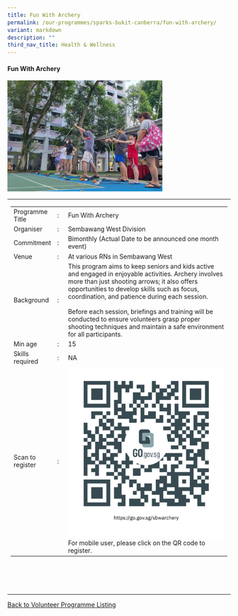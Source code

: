 ```yaml
---
title: Fun With Archery
permalink: /our-programmes/sparks-bukit-canberra/fun-with-archery/
variant: markdown
description: ""
third_nav_title: Health & Wellness
---
```

#### Fun With Archery

<img style="width:350px;height:250px;" src="/images/SPARKS@Bukit%20Canberra/fun%20with%20archery.jpg">
<table width="100%" border="0">
	<tbody><tr>
			 <td width="60%">
			<table width="100%" border="0">
				<tbody><tr>
					<td width="20%">
						Programme Title
					</td>
					<td width="5%">
						:
					</td>
					<td>
						Fun With Archery 
					</td>
				</tr>
					<tr><td width="20%">
						Organiser
					</td>
					<td width="5%">
						:
					</td>
					<td>
						Sembawang West Division
					</td>
				</tr>
				<tr>
					<td width="20%">
						Commitment
					</td>
					<td width="5%">
						:
					</td>
					<td width="75%">
						      Bimonthly (Actual Date to be announced one month event)
					</td>
				</tr>
				<tr>
					<td width="20%">
					 Venue
					</td>
					<td width="5%">
						:
					</td>
					<td width="75%">
					      At various RNs in Sembawang West
					</td>
				</tr>
				<tr>
					<td width="20%">
						Background
					</td>
					<td width="5%">
						:
					</td>
					<td width="75%">
						   This program aims to keep seniors and kids active and engaged in enjoyable activities. Archery involves more than just shooting arrows; it also offers opportunities to develop skills such as focus, coordination, and patience during each session.<br><br>
Before each session, briefings and training will be conducted to ensure volunteers grasp proper shooting techniques and maintain a safe environment for all participants.
					</td>
				</tr>
				<tr>
					<td width="20%">
						Min age
					</td>
					<td width="5%">
						:
					</td>
					<td width="75%">
						15
					</td>
				</tr>
		<tr>
					<td width="20%">
						Skills required
					</td>
					<td width="5%">
						:
					</td>
					<td>
						  NA
			</td>
				</tr>
		<tr>
					<td width="20%">
						Scan to register
					</td>
					<td width="5%">
						:
					</td>
					<td><a href="https://go.gov.sg/sbwarchery">
						<img style="width=60px;height=60px;" src="/images/SPARKS@Bukit%20Canberra/fun%20with%20archery%20qr.png"></a><br>
						For mobile user, please click on the QR code to register.
			</td>
				</tr>
</tbody></table>


<br>
			<br>
			<br>
			<br>
			
</td></tr></tbody></table>
<a href="/our-programmes/sparks-bukit-canberra/volunteering-opportunities/">
	Back to Volunteer Programme Listing</a>